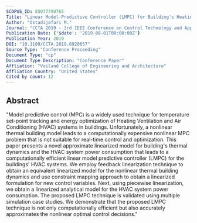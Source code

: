 ```yaml
---
SCOPUS_ID: 85077798765
Title: "Linear Model-Predictive Controller (LMPC) for Building's Heating Ventilation and Air Conditioning (HVAC) System"
Author: "Ostadijafari M."
Journal: "CCTA 2019 - 3rd IEEE Conference on Control Technology and Applications"
Publication Date: {'$date': '2019-08-01T00:00:00Z'}
Publication Year: 2019
DOI: "10.1109/CCTA.2019.8920657"
Source Type: "Conference Proceeding"
Document Type: "cp"
Document Type Description: "Conference Paper"
Affliation: "Voiland College of Engineering and Architecture"
Affliation Country: "United States"
Cited by count: 12
---
```


## Abstract
"Model predictive control (MPC) is a widely used technique for temperature set-point tracking and energy optimization of Heating Ventilation and Air Conditioning (HVAC) systems in buildings. Unfortunately, a nonlinear thermal building model leads to a computationally expensive nonlinear MPC problem that is not suitable for real-time control and optimization. This paper presents a novel approximate linearized model for building's thermal dynamics and the HVAC system power consumption that leads to a computationally efficient linear model predictive controller (LMPC) for the buildings' HVAC systems. We employ feedback linearization technique to obtain an equivalent linearized model for the nonlinear thermal building dynamics and use constraint mapping approach to obtain a linearized formulation for new control variables. Next, using piecewise linearization, we obtain a linearized analytical model for the HVAC system power consumption. The proposed LMPC technique is validated using multiple simulation case studies. We demonstrate that the proposed LMPC technique is not only computationally efficient but also accurately approximates the nonlinear optimal control decisions."
